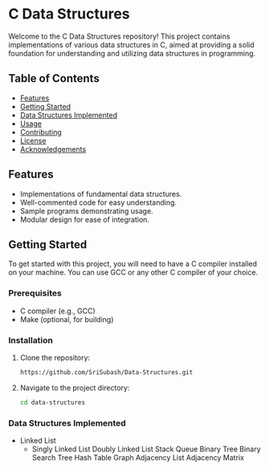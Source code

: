 # C Data Structures

Welcome to the C Data Structures repository! This project contains implementations of various data structures in C, aimed at providing a solid foundation for understanding and utilizing data structures in programming.

## Table of Contents

- [Features](#features)
- [Getting Started](#getting-started)
- [Data Structures Implemented](#data-structures-implemented)
- [Usage](#usage)
- [Contributing](#contributing)
- [License](#license)
- [Acknowledgements](#acknowledgements)

## Features

- Implementations of fundamental data structures.
- Well-commented code for easy understanding.
- Sample programs demonstrating usage.
- Modular design for ease of integration.

## Getting Started

To get started with this project, you will need to have a C compiler installed on your machine. You can use GCC or any other C compiler of your choice.

### Prerequisites

- C compiler (e.g., GCC)
- Make (optional, for building)

### Installation

1. Clone the repository:
   ```bash
   https://github.com/SriSubash/Data-Structures.git

2. Navigate to the project directory:
   ```bash
   cd data-structures

### Data Structures Implemented
* Linked List
   - Singly Linked List
Doubly Linked List
Stack
Queue
Binary Tree
Binary Search Tree
Hash Table
Graph
Adjacency List
Adjacency Matrix
